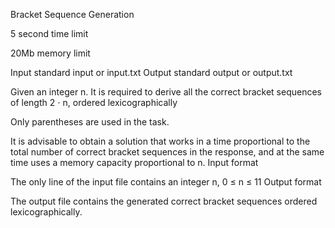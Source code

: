 Bracket Sequence Generation

5 second time limit

20Mb memory limit

Input standard input or input.txt
Output standard output or output.txt

Given an integer n. It is required to derive all the correct bracket sequences of length 2 ⋅ n, ordered lexicographically

Only parentheses are used in the task.

It is advisable to obtain a solution that works in a time proportional to the total number of correct bracket sequences in the response, and at the same time uses a memory capacity proportional to n.
Input format

The only line of the input file contains an integer n, 0 ≤ n ≤ 11
Output format

The output file contains the generated correct bracket sequences ordered lexicographically.